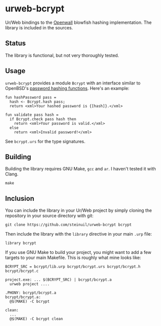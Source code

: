 # urweb-bcrypt
Ur/Web bindings to the [Openwall](http://www.openwall.com/crypt/) blowfish
hashing implementation. The library is included in the sources.

## Status
The library is functional, but not very thoroughly tested.

## Usage
`urweb-bcrypt` provides a module `Bcrypt` with an interface similar to OpenBSD's
[password hashing functions](https://man.openbsd.org/crypt_checkpass.3).
Here's an example:

    fun hashPassword pass =
      hash <- Bcrypt.hash pass;
      return <xml>Your hashed password is {[hash]}.</xml>

    fun validate pass hash =
      if Bcrypt.check pass hash then
        return <xml>Your password is valid.</xml>
      else
        return <xml>Invalid password!</xml>

See `bcrypt.urs` for the type signatures.

## Building
Building the library requires GNU Make, `gcc` and `ar`. I haven't tested it
with Clang.

    make

## Inclusion
You can include the library in your Ur/Web project by simply cloning the
repository in your source directory with git:

    git clone https://github.com/steinuil/urweb-bcrypt bcrypt

Then include the library with the `library` directive in your main `.urp` file:

    library bcrypt

If you use GNU Make to build your project, you might want to add a few targets
to your main Makefile. This is roughly what mine looks like:

    BCRYPT_SRC = bcrypt/lib.urp bcrypt/bcrypt.urs bcrypt/bcrypt.h bcrypt/bcrypt.c

    project.exe: ... $(BCRYPT_SRC) | bcrypt/bcrypt.a
      urweb project ....

    .PHONY: bcrypt/bcrypt.a
    bcrypt/bcrypt.a:
      @$(MAKE) -C bcrypt

    clean:
      ...
      @$(MAKE) -C bcrypt clean
